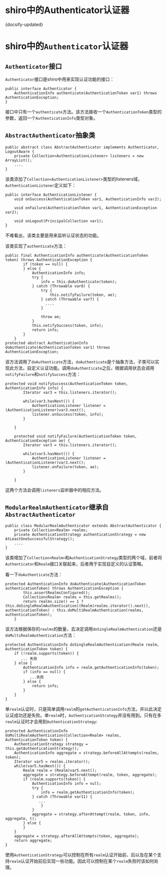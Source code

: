 
# shiro中的Authenticator认证器
{docsify-updated}




# shiro中的`Authenticator`认证器

## `Authenticator`接口
`Authenticator`接口是shiro中用来实现认证功能的接口：

    public interface Authenticator {
        AuthenticationInfo authenticate(AuthenticationToken var1) throws AuthenticationException;
    }
接口中只有一个`authenticate`方法。该方法接收一个`AuthenticationToken`类型的参数，返回一个`AuthenticationInfo`类型对象。

## `AbstractAuthenticator`抽象类
    
    public abstract class AbstractAuthenticator implements Authenticator, LogoutAware {
        private Collection<AuthenticationListener> listeners = new ArrayList();
        ....
    }
该类添加了`Collection<AuthenticationListener>`类型的listeners域，`AuthenticationListener`定义如下：

    public interface AuthenticationListener {
        void onSuccess(AuthenticationToken var1, AuthenticationInfo var2);

        void onFailure(AuthenticationToken var1, AuthenticationException var2);

        void onLogout(PrincipalCollection var1);
    }
不难看出，该类主要是用来监听认证状态的功能。

该类实现了`authenticate`方法：

    public final AuthenticationInfo authenticate(AuthenticationToken token) throws AuthenticationException {
            if (token == null) {
            } else {
                AuthenticationInfo info;
                try {
                    info = this.doAuthenticate(token);
                } catch (Throwable var8) {
                    try {
                        this.notifyFailure(token, ae);
                    } catch (Throwable var7) {
                      ....  
                    }

                    throw ae;
                }
                this.notifySuccess(token, info);
                return info;
            }
        }
    protected abstract AuthenticationInfo doAuthenticate(AuthenticationToken var1) throws AuthenticationException;
该方法调用了`doAuthenticate`方法，`doAuthenticate`是个抽象方法，子类可以实现此方法，自定义认证功能。调用`doAuthenticate`之后，根据调用状态会调用`notifyFailure`和`notifySuccess`方法：

    protected void notifySuccess(AuthenticationToken token, AuthenticationInfo info) {
            Iterator var3 = this.listeners.iterator();

            while(var3.hasNext()) {
                AuthenticationListener listener = (AuthenticationListener)var3.next();
                listener.onSuccess(token, info);
            }

        }

        protected void notifyFailure(AuthenticationToken token, AuthenticationException ae) {
            Iterator var3 = this.listeners.iterator();

            while(var3.hasNext()) {
                AuthenticationListener listener = (AuthenticationListener)var3.next();
                listener.onFailure(token, ae);
            }

        }
这两个方法会调用`listeners`监听器中的相应方法。

## `ModularRealmAuthenticator`继承自`AbstractAuthenticator`
    public class ModularRealmAuthenticator extends AbstractAuthenticator {
        private Collection<Realm> realms;
        private AuthenticationStrategy authenticationStrategy = new AtLeastOneSuccessfulStrategy();
        ....
    }
该类增加了`Collection<Realm>`和`AuthenticationStrategy`类型的两个域，前者将`Authenticator`和`Realm`接口关联起来，后者用于实现自定义的认证策略。

看一下`doAuthenticate`方法：
    
    protected AuthenticationInfo doAuthenticate(AuthenticationToken authenticationToken) throws AuthenticationException {
            this.assertRealmsConfigured();
            Collection<Realm> realms = this.getRealms();
            return realms.size() == 1 ? this.doSingleRealmAuthentication((Realm)realms.iterator().next(), authenticationToken) : this.doMultiRealmAuthentication(realms, authenticationToken);
        }
该方法根据保存的`realms`的数量，去决定调用`doSingleRealmAuthentication`还是`doMultiRealmAuthentication`方法：

    protected AuthenticationInfo doSingleRealmAuthentication(Realm realm, AuthenticationToken token) {
        if (!realm.supports(token)) {
           ... 失败
        } else {
            AuthenticationInfo info = realm.getAuthenticationInfo(token);
            if (info == null) {
               ...失败
            } else {
                return info;
            }
        }
    }
单`realm`认证时，只是简单调用`realm`的`getAuthenticationInfo`方法，并以此决定认证成功还是失败。单`realm`时，`AuthenticationStrategy`并没有用到。只有在多`realm`认证时才会用到`AuthenticationStrategy`:

    protected AuthenticationInfo doMultiRealmAuthentication(Collection<Realm> realms, AuthenticationToken token) {
        AuthenticationStrategy strategy = this.getAuthenticationStrategy();
        AuthenticationInfo aggregate = strategy.beforeAllAttempts(realms, token);
        Iterator var5 = realms.iterator();
        while(var5.hasNext()) {
            Realm realm = (Realm)var5.next();
            aggregate = strategy.beforeAttempt(realm, token, aggregate);
            if (realm.supports(token)) {
                AuthenticationInfo info = null;
                try {
                    info = realm.getAuthenticationInfo(token);
                } catch (Throwable var11) {
                   ...
                    }
                }
                aggregate = strategy.afterAttempt(realm, token, info, aggregate, t);
            } else {
            }
        }
        aggregate = strategy.afterAllAttempts(token, aggregate);
        return aggregate;
    }
使用`AuthenticationStrategy`可以控制在所有`realm`认证开始前、后以及在某个支持`realm`认证开始前后实现一些功能。因此可以控制在某个`realm`失败时该如何处理。

